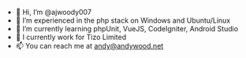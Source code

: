- 👋 Hi, I’m @ajwoody007
- 👀 I’m experienced in the php stack on Windows and Ubuntu/Linux
- 🌱 I’m currently learning phpUnit, VueJS, CodeIgniter, Android Studio
- 💞️ I currently work for Tizo Limited
- 📫 You can reach me at andy@andywood.net

<!---
ajwoody007/ajwoody007 is a ✨ special ✨ repository because its `README.md` (this file) appears on your GitHub profile.
You can click the Preview link to take a look at your changes.
--->
